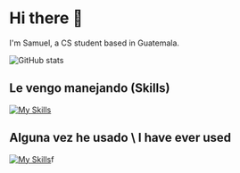 # Hi there 👋

I'm Samuel, a CS student based in Guatemala. 

![GitHub stats](https://github-readme-streak-stats.herokuapp.com/?user=chamale-rac&layout=compact&theme=dark) 

## Le vengo manejando (Skills)
[![My Skills](https://skillicons.dev/icons?i=js,html,css,git,github,postgres,py,raspberrypi,react,stackoverflow,vscode,bash,latex,md,nodejs,vite)](https://skillicons.dev)

## Alguna vez he usado \ I have ever used
[![My Skills](https://skillicons.dev/icons?i=androidstudio,aws,blender,bootstrap,c,cs,cpp,codepen,flask,eclipse,express,figma,firebase,java,kotlin,linux,materialui,mongodb,netlify,replit,unity,threejs)](https://skillicons.dev)f
